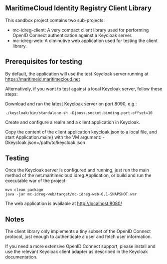## MaritimeCloud Identity Registry Client Library

This sandbox project contains two sub-projects:

* mc-idreg-client: A very compact client library used for performing OpenID Connect authentication against
  a Keycloak server.
* mc-idreg-web: A diminutive web application used for testing the client library.

## Prerequisites for testing

By default, the application will use the test Keycloak server running at https://maritimeid.maritimecloud.net

Alternatively, if you want to test against a local Keycloak server, follow these steps:

Download and run the latest Keycloak server on port 8090, e.g.:

    ./keycloak/bin/standalone.sh -Djboss.socket.binding.port-offset=10
    
Create and configure a realm and a client application in Keycloak.

Copy the content of the client application keycloak.json to a local file, and start Application.main() with 
the VM argument: -Dkeycloak.json=/path/to/keycloak.json

## Testing

Once the Keycloak server is configured and running, just run the main method of the
net.maritimecloud.idreg.Application, or build and run the executable war of the project:

    mvn clean package
    java -jar mc-idreg-web/target/mc-idreg-web-0.1-SNAPSHOT.war

The web application is available at <a href="http://localhost:8080/">http://localhost:8080/</a>

## Notes

The client library only implements a tiny subset of the OpenID Connect protocol, just enough to authenticate a user
and fetch user information.

If you need a more extensive OpenID Connect support, please install and use the relevant Keycloak client adapter 
as described in the Keycloak documentation.

